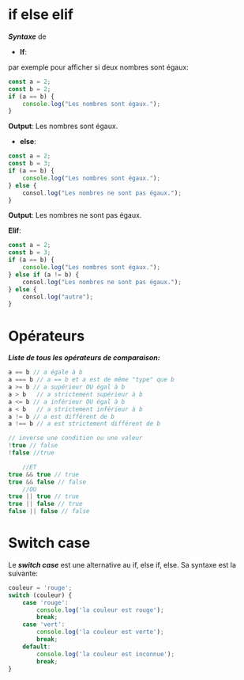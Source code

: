 # if else elif
***Syntaxe*** de 
- **If**:

par exemple pour afficher si deux nombres sont égaux:
```js
const a = 2;
const b = 2;
if (a == b) {
	console.log("Les nombres sont égaux.");
}
```
**Output**: Les nombres sont égaux.

- **else**:
```js
const a = 2;
const b = 3;
if (a == b) {
	console.log("Les nombres sont égaux.");
} else {
	consol.log("Les nombres ne sont pas égaux.");
}
```
**Output**: Les nombres ne sont pas égaux.

**Elif**:
```js
const a = 2;
const b = 3;
if (a == b) {
	console.log("Les nombres sont égaux.");
} else if (a != b) {
	consol.log("Les nombres ne sont pas égaux.");
} else {
	consol.log("autre");
}
```

# Opérateurs
***Liste de tous les opérateurs de comparaison:***
```js
a == b // a égale à b
a === b // a == b et a est de même "type" que b
a >= b // a supérieur OU égal à b
a > b   // a strictement supérieur à b
a <= b // a inférieur OU égal à b
a < b   // a strictement inférieur à b
a != b // a est différent de b
a !== b // a est strictement différent de b

// inverse une condition ou une valeur
!true // false
!false //true

	//ET
true && true // true
true && false // false
	//OU
true || true // true
true || false // true
false || false // false
```

# Switch case
Le ***switch case*** est une alternative au if, else if, else. Sa syntaxe est la suivante:
```js
couleur = 'rouge';
switch (couleur) {
	case 'rouge':
		console.log('la couleur est rouge');
		break;
	case 'vert':
		console.log('la couleur est verte');
		break;
	default:
		console.log('la couleur est inconnue');
		break;
}
```


